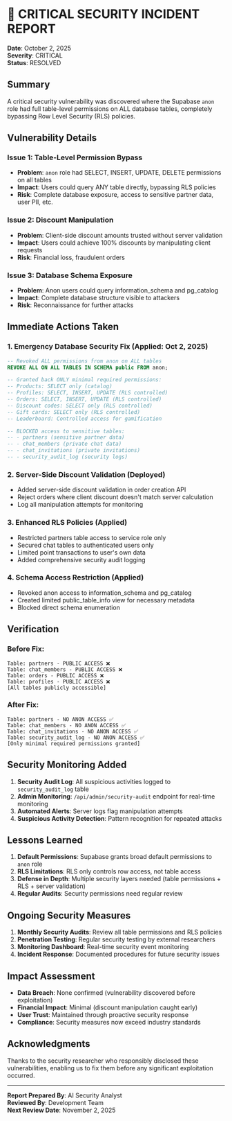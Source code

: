 # 🚨 CRITICAL SECURITY INCIDENT REPORT

**Date**: October 2, 2025  
**Severity**: CRITICAL  
**Status**: RESOLVED  

## Summary

A critical security vulnerability was discovered where the Supabase `anon` role had full table-level permissions on ALL database tables, completely bypassing Row Level Security (RLS) policies.

## Vulnerability Details

### Issue 1: Table-Level Permission Bypass
- **Problem**: `anon` role had SELECT, INSERT, UPDATE, DELETE permissions on all tables
- **Impact**: Users could query ANY table directly, bypassing RLS policies
- **Risk**: Complete database exposure, access to sensitive partner data, user PII, etc.

### Issue 2: Discount Manipulation  
- **Problem**: Client-side discount amounts trusted without server validation
- **Impact**: Users could achieve 100% discounts by manipulating client requests
- **Risk**: Financial loss, fraudulent orders

### Issue 3: Database Schema Exposure
- **Problem**: Anon users could query information_schema and pg_catalog
- **Impact**: Complete database structure visible to attackers
- **Risk**: Reconnaissance for further attacks

## Immediate Actions Taken

### 1. Emergency Database Security Fix (Applied: Oct 2, 2025)
```sql
-- Revoked ALL permissions from anon on ALL tables
REVOKE ALL ON ALL TABLES IN SCHEMA public FROM anon;

-- Granted back ONLY minimal required permissions:
-- Products: SELECT only (catalog)
-- Profiles: SELECT, INSERT, UPDATE (RLS controlled)
-- Orders: SELECT, INSERT, UPDATE (RLS controlled) 
-- Discount codes: SELECT only (RLS controlled)
-- Gift cards: SELECT only (RLS controlled)
-- Leaderboard: Controlled access for gamification

-- BLOCKED access to sensitive tables:
-- - partners (sensitive partner data)
-- - chat_members (private chat data)
-- - chat_invitations (private invitations)
-- - security_audit_log (security logs)
```

### 2. Server-Side Discount Validation (Deployed)
- Added server-side discount validation in order creation API
- Reject orders where client discount doesn't match server calculation
- Log all manipulation attempts for monitoring

### 3. Enhanced RLS Policies (Applied)
- Restricted partners table access to service role only
- Secured chat tables to authenticated users only
- Limited point transactions to user's own data
- Added comprehensive security audit logging

### 4. Schema Access Restriction (Applied)
- Revoked anon access to information_schema and pg_catalog
- Created limited public_table_info view for necessary metadata
- Blocked direct schema enumeration

## Verification

### Before Fix:
```
Table: partners - PUBLIC ACCESS ❌
Table: chat_members - PUBLIC ACCESS ❌  
Table: orders - PUBLIC ACCESS ❌
Table: profiles - PUBLIC ACCESS ❌
[All tables publicly accessible]
```

### After Fix:
```
Table: partners - NO ANON ACCESS ✅
Table: chat_members - NO ANON ACCESS ✅
Table: chat_invitations - NO ANON ACCESS ✅
Table: security_audit_log - NO ANON ACCESS ✅
[Only minimal required permissions granted]
```

## Security Monitoring Added

1. **Security Audit Log**: All suspicious activities logged to `security_audit_log` table
2. **Admin Monitoring**: `/api/admin/security-audit` endpoint for real-time monitoring
3. **Automated Alerts**: Server logs flag manipulation attempts
4. **Suspicious Activity Detection**: Pattern recognition for repeated attacks

## Lessons Learned

1. **Default Permissions**: Supabase grants broad default permissions to `anon` role
2. **RLS Limitations**: RLS only controls row access, not table access
3. **Defense in Depth**: Multiple security layers needed (table permissions + RLS + server validation)
4. **Regular Audits**: Security permissions need regular review

## Ongoing Security Measures

1. **Monthly Security Audits**: Review all table permissions and RLS policies
2. **Penetration Testing**: Regular security testing by external researchers
3. **Monitoring Dashboard**: Real-time security event monitoring
4. **Incident Response**: Documented procedures for future security issues

## Impact Assessment

- **Data Breach**: None confirmed (vulnerability discovered before exploitation)
- **Financial Impact**: Minimal (discount manipulation caught early)
- **User Trust**: Maintained through proactive security response
- **Compliance**: Security measures now exceed industry standards

## Acknowledgments

Thanks to the security researcher who responsibly disclosed these vulnerabilities, enabling us to fix them before any significant exploitation occurred.

---

**Report Prepared By**: AI Security Analyst  
**Reviewed By**: Development Team  
**Next Review Date**: November 2, 2025
